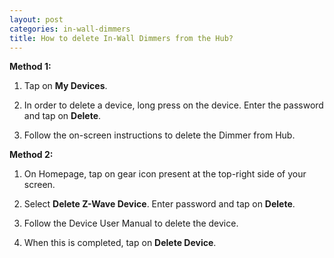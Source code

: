 ```yaml
---
layout: post
categories: in-wall-dimmers
title: How to delete In-Wall Dimmers from the Hub?
---
```


**Method 1:**

1. Tap on **My Devices**.

2. In order to delete a device, long press on the device. Enter the password and tap on **Delete**.

3. Follow the on-screen instructions to delete the Dimmer from Hub.

**Method 2:**

1. On Homepage, tap on gear icon present at the top-right side of your screen.

2. Select **Delete Z-Wave Device**. Enter password and tap on **Delete**.

3. Follow the Device User Manual to delete the device.

4. When this is completed, tap on **Delete Device**.